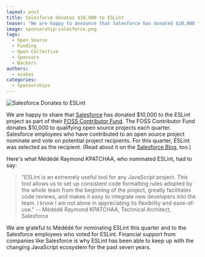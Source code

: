 ```yaml
---
layout: post
title: Salesforce donates $10,000 to ESLint
teaser: "We are happy to announce that Salesforce has donated $10,000 to ESLint, as part of their FOSS Contributor Fund. It is an honor to be supported by Salesforce. We are grateful to the technical architect, Médédé Raymond Kpatchaa, for nominating ESLint, and the employees who voted for us."
image: sponsorship-salesforce.png
tags:
  - Open Source
  - Funding
  - Open Collective
  - Sponsors
  - Backers
authors:
  - nzakas
categories: 
  - Sponsorships
---
```


![Salesforce Donates to ESLint](/assets/images/blog-covers/sponsorship-salesforce.png)

We are happy to share that [Salesforce](https://salesforce.com) has donated $10,000 to the ESLint project as part of their [FOSS Contributor Fund](https://engineering.salesforce.com/announcing-the-first-foss-contributor-fund-recipient-60a295201497). The FOSS Contributor Fund donates $10,000 to qualifying open source projects each quarter. Salesforce employees who have contributed to an open source project nominate and vote on potential project recipients. For this quarter, ESLint was selected as the recipient. (Read about it on the [Salesforce Blog][salesforce-post], too.)

Here's what Médédé Raymond KPATCHAA, who nominated ESLint, had to say:

> "ESLint is an extremely useful tool for any JavaScript project. This tool allows us to set up consistent code formatting rules adopted by the whole team from the beginning of the project, greatly facilitates code reviews, and makes it easy to integrate new developers into the team. I know I am not alone in appreciating its flexibility and ease-of-use." -- Médédé Raymond KPATCHAA, Technical Architect, Salesforce

We are grateful to Médédé for nominating ESLint this quarter and to the Salesforce employees who voted for ESLint. Financial support from companies like Salesforce is why ESLint has been able to keep up with the changing JavaScript ecosystem for the past seven years.

[salesforce-post]: https://engineering.salesforce.com/giving-back-through-our-foss-fund-38754167c00d
